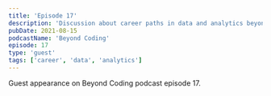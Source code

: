 ```yaml
---
title: 'Episode 17'
description: 'Discussion about career paths in data and analytics beyond traditional coding roles.'
pubDate: 2021-08-15
podcastName: 'Beyond Coding'
episode: 17
type: 'guest'
tags: ['career', 'data', 'analytics']
---
```


Guest appearance on Beyond Coding podcast episode 17.
